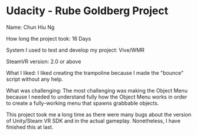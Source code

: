 # Udacity - Rube Goldberg Project

Name: Chun Hiu Ng

How long the project took: 16 Days

System I used to test and develop my project: Vive/WMR

SteamVR version: 2.0 or above

What I liked: I liked creating the trampoline because I made the "bounce" script without any help.

What was challenging: The most challenging was making the Object Menu because I needed to understand fully how the Object Menu works in order to create a fully-working menu that spawns grabbable objects.

This project took me a long time as there were many bugs about the version of Unity/Steam VR SDK and in the actual gameplay. Nonetheless, I have finished this at last.
